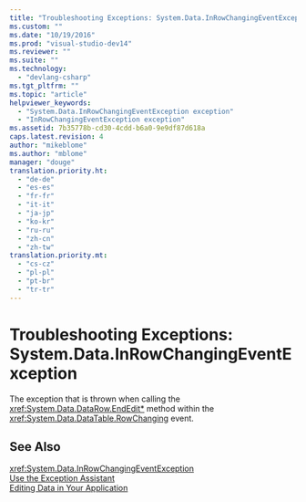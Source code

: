 ```yaml
---
title: "Troubleshooting Exceptions: System.Data.InRowChangingEventException"
ms.custom: ""
ms.date: "10/19/2016"
ms.prod: "visual-studio-dev14"
ms.reviewer: ""
ms.suite: ""
ms.technology: 
  - "devlang-csharp"
ms.tgt_pltfrm: ""
ms.topic: "article"
helpviewer_keywords: 
  - "System.Data.InRowChangingEventException exception"
  - "InRowChangingEventException exception"
ms.assetid: 7b35778b-cd30-4cdd-b6a0-9e9df87d618a
caps.latest.revision: 4
author: "mikeblome"
ms.author: "mblome"
manager: "douge"
translation.priority.ht: 
  - "de-de"
  - "es-es"
  - "fr-fr"
  - "it-it"
  - "ja-jp"
  - "ko-kr"
  - "ru-ru"
  - "zh-cn"
  - "zh-tw"
translation.priority.mt: 
  - "cs-cz"
  - "pl-pl"
  - "pt-br"
  - "tr-tr"
---
```

# Troubleshooting Exceptions: System.Data.InRowChangingEventException
The exception that is thrown when calling the <xref:System.Data.DataRow.EndEdit*> method within the <xref:System.Data.DataTable.RowChanging> event.  
  
## See Also  
 <xref:System.Data.InRowChangingEventException>   
 [Use the Exception Assistant](../Topic/How%20to:%20Use%20the%20Exception%20Assistant.md)   
 [Editing Data in Your Application](../data-tools/editing-data-in-your-application.md)